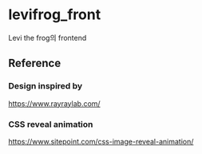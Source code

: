 # levifrog_front
Levi the frog의 frontend

## Reference

### Design inspired by 
https://www.rayraylab.com/
### CSS reveal animation
https://www.sitepoint.com/css-image-reveal-animation/
